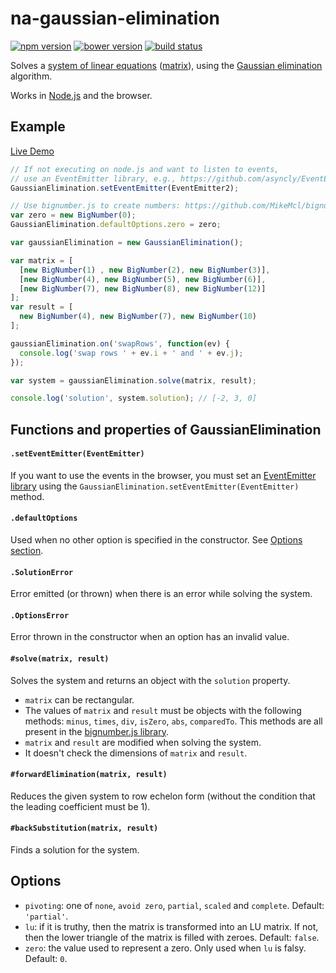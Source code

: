 # na-gaussian-elimination

[![npm version](http://img.shields.io/npm/v/na-gaussian-elimination.svg)](https://npmjs.org/package/na-gaussian-elimination)
[![bower version](https://img.shields.io/bower/v/na-gaussian-elimination.svg)](https://github.com/tfoxy/na-gaussian-elimination/releases)
[![build status](https://travis-ci.org/tfoxy/na-gaussian-elimination.svg)](https://travis-ci.org/tfoxy/na-gaussian-elimination)

Solves a [system of linear equations] ([matrix]), using the [Gaussian elimination] algorithm.

Works in [Node.js] and the browser.


## Example

[Live Demo](http://jsbin.com/nuquga/embed?js,output)

```js
// If not executing on node.js and want to listen to events,
// use an EventEmitter library, e.g., https://github.com/asyncly/EventEmitter2
GaussianElimination.setEventEmitter(EventEmitter2);

// Use bignumber.js to create numbers: https://github.com/MikeMcl/bignumber.js/
var zero = new BigNumber(0);
GaussianElimination.defaultOptions.zero = zero;

var gaussianElimination = new GaussianElimination();

var matrix = [
  [new BigNumber(1) , new BigNumber(2), new BigNumber(3)],
  [new BigNumber(4), new BigNumber(5), new BigNumber(6)],
  [new BigNumber(7), new BigNumber(8), new BigNumber(12)]
];
var result = [
  new BigNumber(4), new BigNumber(7), new BigNumber(10)
];

gaussianElimination.on('swapRows', function(ev) {
  console.log('swap rows ' + ev.i + ' and ' + ev.j);
});

var system = gaussianElimination.solve(matrix, result);

console.log('solution', system.solution); // [-2, 3, 0]
```


## Functions and properties of GaussianElimination

#### `.setEventEmitter(EventEmitter)`

If you want to use the events in the browser, you must set an [EventEmitter library]
using the `GaussianElimination.setEventEmitter(EventEmitter)` method.

#### `.defaultOptions`

Used when no other option is specified in the constructor.
See [Options section](#Options).

#### `.SolutionError`

Error emitted (or thrown) when there is an error while solving the system.

#### `.OptionsError`

Error thrown in the constructor when an option has an invalid value.

#### `#solve(matrix, result)`

Solves the system and returns an object with the `solution` property.

  * `matrix` can be rectangular.
  * The values of `matrix` and `result` must be objects with the following methods: 
    `minus`, `times`, `div`, `isZero`, `abs`, `comparedTo`.
    This methods are all present in the [bignumber.js library].
  * `matrix` and `result` are modified when solving the system.
  * It doesn't check the dimensions of `matrix` and `result`.

#### `#forwardElimination(matrix, result)`

Reduces the given system to row echelon form 
(without the condition that the leading coefficient must be 1).

#### `#backSubstitution(matrix, result)`

Finds a solution for the system.


## Options

  * `pivoting`: one of `none`, `avoid zero`, `partial`, `scaled` and `complete`.
    Default: `'partial'`.
  * `lu`: if it is truthy, then the matrix is transformed into an LU matrix.
    If not, then the lower triangle of the matrix is filled with zeroes.
    Default: `false`.
  * `zero`: the value used to represent a zero. Only used when `lu` is falsy.
    Default: `0`.


[system of linear equations]: https://en.wikipedia.org/wiki/System_of_linear_equations
[matrix]: https://en.wikipedia.org/wiki/Matrix_(mathematics)
[Gaussian elimination]: https://en.wikipedia.org/wiki/Gaussian_elimination
[Node.js]: https://nodejs.org
[EventEmitter library]: https://github.com/asyncly/EventEmitter2
[bignumber.js library]: https://github.com/MikeMcl/bignumber.js
